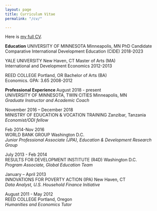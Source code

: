 ```yaml
---
layout: page
title: Curriculum Vitae
permalink: "/cv/"

---
```

Here is [my full CV](https://www.nismaelias.com/uploads/nisma-elias-resume.pdf "resume").  
<p>
 <b>Education</b>  
UNIVERSITY OF MINNESOTA Minneapolis, MN PhD Candidate
Comparative International Development Education (CIDE) 2018-2023

YALE UNIVERSITY New Haven, CT Master of Arts (MA)  
International and Development Economics 2012-2013

REED COLLEGE Portland, OR Bachelor of Arts (BA)  
Economics. GPA: 3.65 2008-2012 </p>  
  
<b>Professional Experience </b> 
August 2018 - present  
UNIVERSITY OF MINNESOTA, TWIN CITIES Minneapolis, MN   
_Graduate Instructor and Academic Coach_ 

November 2016 – December 2018  
MINISTRY OF EDUCATION & VOCATION TRAINING Zanzibar, Tanzania   
<i>Economist/ODI fellow </i>

Feb 2014-Nov 2016  
WORLD BANK GROUP Washington D.C.  
<i>Junior Professional Associate (JPA), Education & Development Research Group</i>

July 2013 - Feb 2014  
RESULTS FOR DEVELOPMENT INSTITUTE (R4D) Washington D.C.  
<i>Program Associate, Global Education Team </i>

January – April 2013  
INNOVATIONS FOR POVERTY ACTION (IPA) New Haven, CT  
<i>Data Analyst, U.S. Household Finance Initiative </i>

August 2011 - May 2012  
REED COLLEGE Portland, Oregon  
<i>Humanities and Economics Tutor</i>